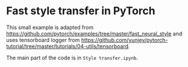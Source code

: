 # Fast style transfer in PyTorch
This small example is adapted from https://github.com/pytorch/examples/tree/master/fast_neural_style
and uses tensorboard logger from https://github.com/yunjey/pytorch-tutorial/tree/master/tutorials/04-utils/tensorboard.

The main part of the code is in `Style transfer.ipynb`.
